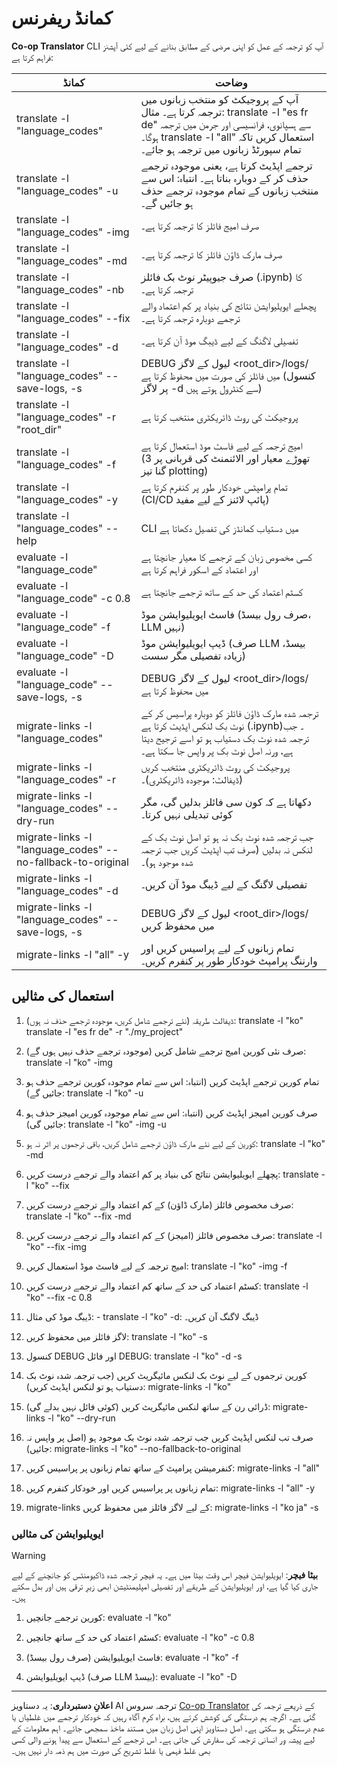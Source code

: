 <!--
CO_OP_TRANSLATOR_METADATA:
{
  "original_hash": "a6cddf5e9648ef0bba0de7eb07e74cf1",
  "translation_date": "2025-10-15T02:23:44+00:00",
  "source_file": "getting_started/command-reference.md",
  "language_code": "ur"
}
-->
# کمانڈ ریفرنس

**Co-op Translator** CLI آپ کو ترجمہ کے عمل کو اپنی مرضی کے مطابق بنانے کے لیے کئی آپشنز فراہم کرتا ہے:

کمانڈ                                       | وضاحت
----------------------------------------------|-------------------------------------------------------------------------------------------------------------------------------------------------------------------------------------------------------
translate -l "language_codes"                 | آپ کے پروجیکٹ کو منتخب زبانوں میں ترجمہ کرتا ہے۔ مثال: translate -l "es fr de" سے ہسپانوی، فرانسیسی اور جرمن میں ترجمہ ہوگا۔ translate -l "all" استعمال کریں تاکہ تمام سپورٹڈ زبانوں میں ترجمہ ہو جائے۔
translate -l "language_codes" -u              | ترجمے اپڈیٹ کرتا ہے، یعنی موجودہ ترجمے حذف کر کے دوبارہ بناتا ہے۔ انتباہ: اس سے منتخب زبانوں کے تمام موجودہ ترجمے حذف ہو جائیں گے۔
translate -l "language_codes" -img            | صرف امیج فائلز کا ترجمہ کرتا ہے۔
translate -l "language_codes" -md             | صرف مارک ڈاؤن فائلز کا ترجمہ کرتا ہے۔
translate -l "language_codes" -nb             | صرف جیوپیٹر نوٹ بک فائلز (.ipynb) کا ترجمہ کرتا ہے۔
translate -l "language_codes" --fix           | پچھلے ایویلیوایشن نتائج کی بنیاد پر کم اعتماد والے ترجمے دوبارہ ترجمہ کرتا ہے۔
translate -l "language_codes" -d              | تفصیلی لاگنگ کے لیے ڈیبگ موڈ آن کرتا ہے۔
translate -l "language_codes" --save-logs, -s | DEBUG لیول کے لاگز <root_dir>/logs/ میں فائلز کی صورت میں محفوظ کرتا ہے (کنسول پر لاگز -d سے کنٹرول ہوتے ہیں)
translate -l "language_codes" -r "root_dir"   | پروجیکٹ کی روٹ ڈائریکٹری منتخب کرتا ہے
translate -l "language_codes" -f              | امیج ترجمہ کے لیے فاسٹ موڈ استعمال کرتا ہے (تھوڑے معیار اور الائنمنٹ کی قربانی پر 3 گنا تیز plotting)
translate -l "language_codes" -y              | تمام پرامپٹس خودکار طور پر کنفرم کرتا ہے (CI/CD پائپ لائنز کے لیے مفید)
translate -l "language_codes" --help          | CLI میں دستیاب کمانڈز کی تفصیل دکھاتا ہے
evaluate -l "language_code"                  | کسی مخصوص زبان کے ترجمے کا معیار جانچتا ہے اور اعتماد کے اسکور فراہم کرتا ہے
evaluate -l "language_code" -c 0.8           | کسٹم اعتماد کی حد کے ساتھ ترجمے جانچتا ہے
evaluate -l "language_code" -f               | فاسٹ ایویلیوایشن موڈ (صرف رول بیسڈ، LLM نہیں)
evaluate -l "language_code" -D               | ڈیپ ایویلیوایشن موڈ (صرف LLM بیسڈ، زیادہ تفصیلی مگر سست)
evaluate -l "language_code" --save-logs, -s  | DEBUG لیول کے لاگز <root_dir>/logs/ میں محفوظ کرتا ہے
migrate-links -l "language_codes"             | ترجمہ شدہ مارک ڈاؤن فائلز کو دوبارہ پراسیس کر کے نوٹ بک لنکس اپڈیٹ کرتا ہے (.ipynb)۔ جب ترجمہ شدہ نوٹ بک دستیاب ہو تو اسے ترجیح دیتا ہے، ورنہ اصل نوٹ بک پر واپس جا سکتا ہے۔
migrate-links -l "language_codes" -r          | پروجیکٹ کی روٹ ڈائریکٹری منتخب کریں (ڈیفالٹ: موجودہ ڈائریکٹری)۔
migrate-links -l "language_codes" --dry-run   | دکھاتا ہے کہ کون سی فائلز بدلیں گی، مگر کوئی تبدیلی نہیں کرتا۔
migrate-links -l "language_codes" --no-fallback-to-original | جب ترجمہ شدہ نوٹ بک نہ ہو تو اصل نوٹ بک کے لنکس نہ بدلیں (صرف تب اپڈیٹ کریں جب ترجمہ شدہ موجود ہو)۔
migrate-links -l "language_codes" -d          | تفصیلی لاگنگ کے لیے ڈیبگ موڈ آن کریں۔
migrate-links -l "language_codes" --save-logs, -s | DEBUG لیول کے لاگز <root_dir>/logs/ میں محفوظ کریں
migrate-links -l "all" -y                      | تمام زبانوں کے لیے پراسیس کریں اور وارننگ پرامپٹ خودکار طور پر کنفرم کریں۔

## استعمال کی مثالیں

  1. ڈیفالٹ طریقہ (نئے ترجمے شامل کریں، موجودہ ترجمے حذف نہ ہوں):   translate -l "ko"    translate -l "es fr de" -r "./my_project"

  2. صرف نئی کورین امیج ترجمے شامل کریں (موجودہ ترجمے حذف نہیں ہوں گے):    translate -l "ko" -img

  3. تمام کورین ترجمے اپڈیٹ کریں (انتباہ: اس سے تمام موجودہ کورین ترجمے حذف ہو جائیں گے):    translate -l "ko" -u

  4. صرف کورین امیجز اپڈیٹ کریں (انتباہ: اس سے تمام موجودہ کورین امیجز حذف ہو جائیں گی):    translate -l "ko" -img -u

  5. کورین کے لیے نئے مارک ڈاؤن ترجمے شامل کریں، باقی ترجموں پر اثر نہ ہو:    translate -l "ko" -md

  6. پچھلے ایویلیوایشن نتائج کی بنیاد پر کم اعتماد والے ترجمے درست کریں: translate -l "ko" --fix

  7. صرف مخصوص فائلز (مارک ڈاؤن) کے کم اعتماد والے ترجمے درست کریں: translate -l "ko" --fix -md

  8. صرف مخصوص فائلز (امیجز) کے کم اعتماد والے ترجمے درست کریں: translate -l "ko" --fix -img

  9. امیج ترجمہ کے لیے فاسٹ موڈ استعمال کریں:    translate -l "ko" -img -f

  10. کسٹم اعتماد کی حد کے ساتھ کم اعتماد والے ترجمے درست کریں: translate -l "ko" --fix -c 0.8

  11. ڈیبگ موڈ کی مثال: - translate -l "ko" -d: ڈیبگ لاگنگ آن کریں۔
  12. لاگز فائلز میں محفوظ کریں: translate -l "ko" -s
  13. کنسول DEBUG اور فائل DEBUG: translate -l "ko" -d -s

  14. کورین ترجموں کے لیے نوٹ بک لنکس مائیگریٹ کریں (جب ترجمہ شدہ نوٹ بک دستیاب ہو تو لنکس اپڈیٹ کریں):    migrate-links -l "ko"

  15. ڈرائی رن کے ساتھ لنکس مائیگریٹ کریں (کوئی فائل نہیں بدلے گی):    migrate-links -l "ko" --dry-run

  16. صرف تب لنکس اپڈیٹ کریں جب ترجمہ شدہ نوٹ بک موجود ہو (اصل پر واپس نہ جائیں):    migrate-links -l "ko" --no-fallback-to-original

  17. کنفرمیشن پرامپٹ کے ساتھ تمام زبانوں پر پراسیس کریں:    migrate-links -l "all"

  18. تمام زبانوں پر پراسیس کریں اور خودکار کنفرم کریں:    migrate-links -l "all" -y
  19. migrate-links کے لیے لاگز فائلز میں محفوظ کریں:    migrate-links -l "ko ja" -s

### ایویلیوایشن کی مثالیں

> [!WARNING]  
> **بیٹا فیچر**: ایویلیوایشن فیچر اس وقت بیٹا میں ہے۔ یہ فیچر ترجمہ شدہ ڈاکیومنٹس کو جانچنے کے لیے جاری کیا گیا ہے، اور ایویلیوایشن کے طریقے اور تفصیلی امپلیمنٹیشن ابھی زیرِ ترقی ہیں اور بدل سکتے ہیں۔

  1. کورین ترجمے جانچیں: evaluate -l "ko"

  2. کسٹم اعتماد کی حد کے ساتھ جانچیں: evaluate -l "ko" -c 0.8

  3. فاسٹ ایویلیوایشن (صرف رول بیسڈ): evaluate -l "ko" -f

  4. ڈیپ ایویلیوایشن (صرف LLM بیسڈ): evaluate -l "ko" -D

---

**اعلانِ دستبرداری**:
یہ دستاویز AI ترجمہ سروس [Co-op Translator](https://github.com/Azure/co-op-translator) کے ذریعے ترجمہ کی گئی ہے۔ اگرچہ ہم درستگی کی کوشش کرتے ہیں، براہ کرم آگاہ رہیں کہ خودکار ترجمے میں غلطیاں یا عدم درستگی ہو سکتی ہے۔ اصل دستاویز اپنی اصل زبان میں مستند ماخذ سمجھی جائے۔ اہم معلومات کے لیے پیشہ ور انسانی ترجمہ کی سفارش کی جاتی ہے۔ اس ترجمے کے استعمال سے پیدا ہونے والی کسی بھی غلط فہمی یا غلط تشریح کی صورت میں ہم ذمہ دار نہیں ہیں۔